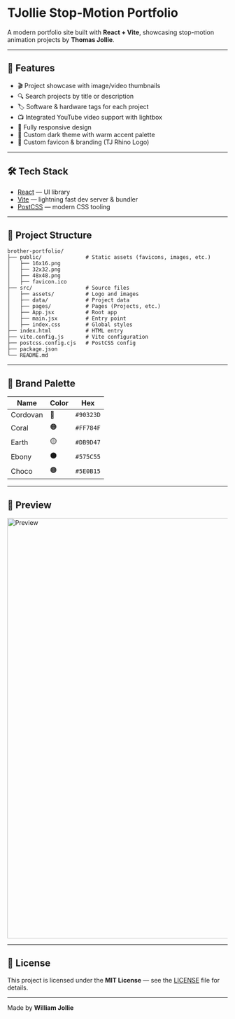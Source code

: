 # TJollie Stop-Motion Portfolio

A modern portfolio site built with **React + Vite**, showcasing stop-motion animation projects by **Thomas Jollie**.

---

## 🚀 Features

- 🎬 Project showcase with image/video thumbnails
- 🔍 Search projects by title or description
- 🏷️ Software & hardware tags for each project
- 📺 Integrated YouTube video support with lightbox
- 📱 Fully responsive design
- 🎨 Custom dark theme with warm accent palette
- 🦏 Custom favicon & branding (TJ Rhino Logo)

---

## 🛠️ Tech Stack

- [React](https://react.dev/) — UI library
- [Vite](https://vitejs.dev/) — lightning fast dev server & bundler
- [PostCSS](https://postcss.org/) — modern CSS tooling

---

## 📂 Project Structure

```
brother-portfolio/
├── public/              # Static assets (favicons, images, etc.)
│   ├── 16x16.png
│   ├── 32x32.png
│   ├── 48x48.png
│   ├── favicon.ico
├── src/                 # Source files
│   ├── assets/          # Logo and images
│   ├── data/            # Project data
│   ├── pages/           # Pages (Projects, etc.)
│   ├── App.jsx          # Root app
│   ├── main.jsx         # Entry point
│   ├── index.css        # Global styles
├── index.html           # HTML entry
├── vite.config.js       # Vite configuration
├── postcss.config.cjs   # PostCSS config
├── package.json
└── README.md
```

---



## 🎨 Brand Palette

| Name     | Color | Hex       |
| -------- | ----- | --------- |
| Cordovan | 🔴    | `#90323D` |
| Coral    | 🟠    | `#FF784F` |
| Earth    | 🟡    | `#DB9D47` |
| Ebony    | ⚫    | `#575C55` |
| Choco    | 🟤    | `#5E0B15` |

---

## 📸 Preview

<img width="1859" height="961" alt="Preview" src="https://github.com/user-attachments/assets/7c5ccd5d-0501-4223-bfb4-c4be9079f877" />


---

## 📜 License

This project is licensed under the **MIT License** — see the [LICENSE](./LICENSE) file for details.

---

Made by **William Jollie**
